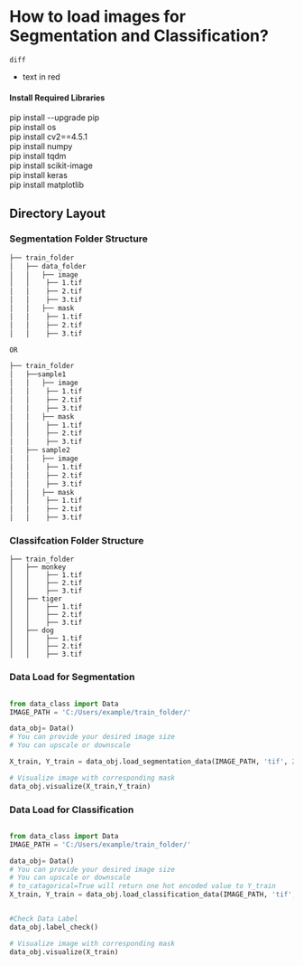 # How to load images for Segmentation and Classification?
```diff```
- text in red


#### Install Required Libraries 
pip install --upgrade pip\
pip install os\
pip install cv2==4.5.1\
pip install numpy\
pip install tqdm\
pip install scikit-image\
pip install keras\
pip install matplotlib

## Directory Layout
### Segmentation Folder Structure

```bash
├── train_folder
│   ├── data_folder
│   │   ├── image
│   │    ├── 1.tif
│   │    ├── 2.tif
│   │    ├── 3.tif
│   │   ├── mask
│   │    ├── 1.tif
│   │    ├── 2.tif
│   │    ├── 3.tif

OR

├── train_folder
│   ├──sample1
│   │   ├── image
│   │    ├── 1.tif
│   │    ├── 2.tif
│   │    ├── 3.tif
│   │   ├── mask
│   │    ├── 1.tif
│   │    ├── 2.tif
│   │    ├── 3.tif
│   ├── sample2
│   │   ├── image
│   │    ├── 1.tif
│   │    ├── 2.tif
│   │    ├── 3.tif
│   │   ├── mask
│   │    ├── 1.tif
│   │    ├── 2.tif
│   │    ├── 3.tif

```
### Classifcation Folder Structure 
```
├── train_folder
│   ├── monkey
│   │    ├── 1.tif
│   │    ├── 2.tif
│   │    ├── 3.tif
│   ├── tiger
│   │    ├── 1.tif
│   │    ├── 2.tif
│   │    ├── 3.tif
│   ├── dog
│   │    ├── 1.tif
│   │    ├── 2.tif
│   │    ├── 3.tif
```

### Data Load for Segmentation
```python

from data_class import Data
IMAGE_PATH = 'C:/Users/example/train_folder/'

data_obj= Data()
# You can provide your desired image size
# You can upscale or downscale

X_train, Y_train = data_obj.load_segmentation_data(IMAGE_PATH, 'tif', 256, 256)

# Visualize image with corresponding mask
data_obj.visualize(X_train,Y_train)

```
### Data Load for Classification 

```python

from data_class import Data
IMAGE_PATH = 'C:/Users/example/train_folder/'

data_obj= Data()
# You can provide your desired image size
# You can upscale or downscale
# to_catagorical=True will return one hot encoded value to Y_train
X_train, Y_train = data_obj.load_classification_data(IMAGE_PATH, 'tif', 256, 256, to_cat=True)


#Check Data Label
data_obj.label_check()

# Visualize image with corresponding mask
data_obj.visualize(X_train)

```



